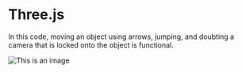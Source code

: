 # Three.js
In this code, moving an object using arrows, jumping, and doubting a camera that is locked onto the object is functional.

![This is an image](https://i.imgur.com/KfkzGKt_d.webp?maxwidth=760&fidelity=grand)
